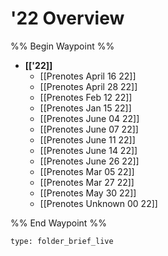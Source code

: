 # '22 Overview
%% Begin Waypoint %%
- **[['22]]**
	- [[Prenotes April 16 22]]
	- [[Prenotes April 28 22]]
	- [[Prenotes Feb 12 22]]
	- [[Prenotes Jan 15 22]]
	- [[Prenotes June 04 22]]
	- [[Prenotes June 07 22]]
	- [[Prenotes June 11 22]]
	- [[Prenotes June 14 22]]
	- [[Prenotes June 26 22]]
	- [[Prenotes Mar 05 22]]
	- [[Prenotes Mar 27 22]]
	- [[Prenotes May 30 22]]
	- [[Prenotes Unknown 00 22]]

%% End Waypoint %%

```ccard
type: folder_brief_live
```
 
